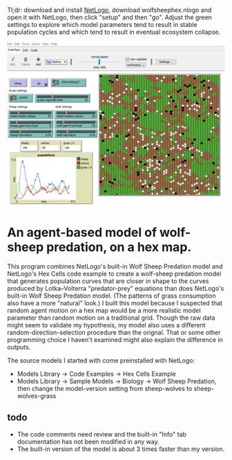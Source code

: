 Tl;dr: download and install [NetLogo](https://ccl.northwestern.edu/netlogo/), download wolfsheephex.nlogo and open it with NetLogo, then click "setup" and then "go". Adjust the green settings to explore which model parameters tend to result in stable population cycles and which tend to result in eventual ecosystem collapse.

![GitHub Logo](screenshot.PNG)

# An agent-based model of wolf-sheep predation, on a hex map.
This program combines NetLogo's built-in Wolf Sheep Predation model and NetLogo's Hex Cells code example to create a wolf-sheep predation model that generates population curves that are closer in shape to the curves produced by Lotka–Volterra "predator-prey" equations than does NetLogo's built-in Wolf Sheep Predation model. (The patterns of grass consumption also have a more "natural" look.) I built this model because I suspected that random agent motion on a hex map would be a more realistic model parameter than random motion on a traditional grid. Though the raw data might seem to validate my hypothesis, my model also uses a different random-direction-selection procedure than the orignal. That or some other programming choice I haven't examined might also explain the difference in outputs.

The source models I started with come preinstalled with NetLogo:
* Models Library -> Code Examples -> Hex Cells Example
* Models Library -> Sample Models -> Biology -> Wolf Sheep Predation, then change the model-version setting from sheep-wolves to sheep-wolves-grass

## todo
* The code comments need review and the built-in "Info" tab documentation has not been modified in any way.
* The built-in version of the model is about 3 times faster than my version.